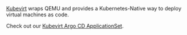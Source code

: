 [Kubevirt](https://kubevirt.io/) wraps QEMU and provides a Kubernetes-Native way to deploy virtual machines as code.

Check out our [Kubevirt Argo CD ApplicationSet](https://github.com/small-hack/argocd-apps/tree/main/kubevirt).
